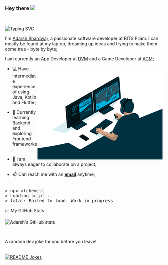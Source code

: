 ### Hey there <img src="https://media.giphy.com/media/hvRJCLFzcasrR4ia7z/giphy.gif" width="25px">

<br/>

![Typing SVG](https://readme-typing-svg.herokuapp.com?color=26DCC0&lines=Hello+World;Welcome+to+Alchemist's+Brewery;I'm+an+App+Developer%2C+sometimes;I'm+a+Game+Developer%2C+sometimes;I'm+a+Web+Developer%2C+sometimes;I'm+a+Coder%2C+all+the+time)

I'm [Adarsh Bhardwaj](https://www.linkedin.com/in/adarsh-bhardwaj-5b0ab720b/), a passionate software developer at BITS Pilani. I can mostly be found at my laptop, dreaming up ideas and trying to make them come true - byte by byte;

I am currently an App Developer at [DVM]() and a Game Developer at [ACM](http://bitsacm.acm.org/index.html);

  <img align="right" alt="GIF" src="https://github.com/Alchemishty/Alchemishty/blob/master/code.gif?raw=true" width="400" height="300" />

- 💻 Have intermediate experience of using Java, Kotlin and Flutter;

- 🎯 Currently learning Backend and exploring Frontend frameworks;

- 💬 I am always eager to collaborate on a project;

- 📫 Can reach me with an <a href="mailto:adarsh.bhardwaj2020@gmail.com"><b>email</b></a> anytime;

<pre>

> npx alchemist
> Loading scipt...
> fatal: Failed to load. Work in progress
</pre>

📈 My GitHub Stats

![Adarsh's GitHub stats](https://github-readme-stats.vercel.app/api?username=Alchemishty&count_private=true&theme=gotham)

<br/>

A random dev joke for you before you leave!

<br/>
<a href="https://readme-jokes.vercel.app"><img align="center" src="https://readme-jokes.vercel.app/api?bgColor=%23073b4c&textColor=%2306d6a0&aColor=%2306d6a0&borderColor=%2306d6a0" alt="README Jokes"></a>

